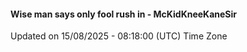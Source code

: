 #### Wise man says only fool rush in - McKidKneeKaneSir
Updated on 15/08/2025 - 08:18:00 (UTC) Time Zone
